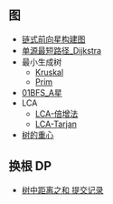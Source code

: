 ## 图

- [链式前向星构建图](./LinkStartBuildGraph.java)
- [单源最短路径_Dijkstra](./Dijkstra.java) 
- 最小生成树
  - [Kruskal](./Kruskal.java)
  - [Prim](./Prim.java)
- [01BFS_A星](./AStar.java)
- LCA
  - [LCA-倍增法](./LCA_ST_Template.java) 
  - [LCA-Tarjan](./LCA_Tarjan_Template.java) 
- [树的重心](./GraphCenter.java)


## 换根 DP

- [树中距离之和
  ](https://leetcode.cn/problems/sum-of-distances-in-tree/description/) [提交记录](https://leetcode.cn/submissions/detail/623836474/)
